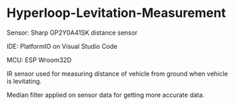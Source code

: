 # Hyperloop-Levitation-Measurement


Sensor: Sharp GP2Y0A41SK distance sensor


IDE: PlatformIO on Visual Studio Code


MCU: ESP Wroom32D


IR sensor used for measuring distance of vehicle from ground when vehicle is levitating.


Median filter applied on sensor data for getting more accurate data.
